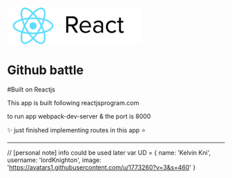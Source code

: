 ![reactjs](public/react-opti.png)


Github battle
=========


#Built on Reactjs


This app is built following reactjsprogram.com


to run app webpack-dev-server & the port is 8000

:sparkles: just finished implementing routes in this app :star:


---


// [personal note] info could be used later
var UD = {
  name: 'Kelvin Kni',
  username: 'lordKnighton',
  image: 'https://avatars1.githubusercontent.com/u/1773260?v=3&s=460'
}
